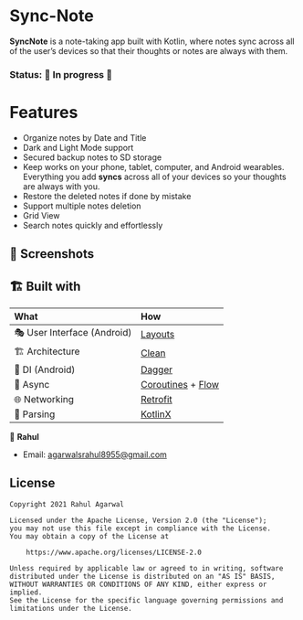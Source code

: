 # Sync-Note
**SyncNote** is a note-taking app built with Kotlin, where notes sync across all of the user’s devices so that their thoughts 
or notes are always with them.

### Status: 🚧 In progress 🚧

# Features
* Organize notes by Date and Title
* Dark and Light Mode support
* Secured backup notes to SD storage
* Keep works on your phone, tablet, computer, and Android wearables. Everything you add **syncs** across all of your devices so your thoughts are always with you.
* Restore the deleted notes if done by mistake
* Support multiple notes deletion
* Grid View
* Search notes quickly and effortlessly

## :camera_flash: Screenshots

## 🏗️️ Built with

| What                        | How                                                                                                                                                                             |
|:----------------------------|:--------------------------------------------------------------------------------------------------------------------------------------------------------------------------------|
| 🎭 User Interface (Android) | [Layouts](https://developer.android.com/guide/topics/ui/declaring-layout)                                                                                                                |
| 🏗 Architecture             | [Clean](https://blog.cleancoder.com/uncle-bob/2012/08/13/the-clean-architecture.html)                                                                                           |
| 💉 DI (Android)             | [Dagger](https://developer.android.com/training/dependency-injection/dagger-android)                                                                                                |
| 🌊 Async                    | [Coroutines](https://kotlinlang.org/docs/coroutines-overview.html) + [Flow](https://kotlin.github.io/kotlinx.coroutines/kotlinx-coroutines-core/kotlinx.coroutines.flow/-flow/) |
| 🌐 Networking               | [Retrofit](https://square.github.io/retrofit/)                                                                                                                                  |
| 📄 Parsing                  | [KotlinX](https://kotlinlang.org/docs/serialization.html)                                                                                                                       |                                                                                                

👤 **Rahul**

* Email: agarwalsrahul8955@gmail.com

## License

```
Copyright 2021 Rahul Agarwal

Licensed under the Apache License, Version 2.0 (the "License");
you may not use this file except in compliance with the License.
You may obtain a copy of the License at

    https://www.apache.org/licenses/LICENSE-2.0

Unless required by applicable law or agreed to in writing, software
distributed under the License is distributed on an "AS IS" BASIS,
WITHOUT WARRANTIES OR CONDITIONS OF ANY KIND, either express or implied.
See the License for the specific language governing permissions and
limitations under the License.
```

